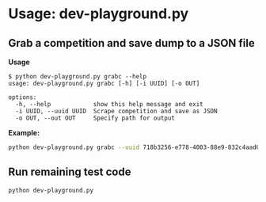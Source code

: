 # Usage: dev-playground.py

## Grab a competition and save dump to a JSON file

**Usage**

```
$ python dev-playground.py grabc --help
usage: dev-playground.py grabc [-h] [-i UUID] [-o OUT]

options:
  -h, --help            show this help message and exit
  -i UUID, --uuid UUID  Scrape competition and save as JSON
  -o OUT, --out OUT     Specify path for output
```

**Example:**

```sh
python dev-playground.py grabc --uuid 718b3256-e778-4003-88e9-832c4aad0cc2 --out dump.json
```


## Run remaining test code

```sh
python dev-playground.py
```